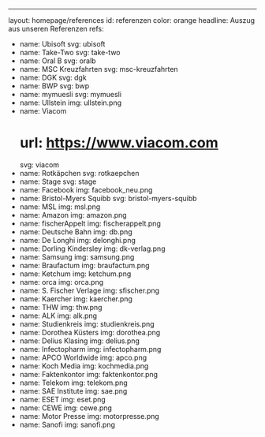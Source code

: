 ---
layout: homepage/references
id: referenzen
color: orange
headline: Auszug aus unseren Referenzen
refs:
  - name: Ubisoft
    svg: ubisoft
  - name: Take-Two
    svg: take-two
  - name: Oral B
    svg: oralb
  - name: MSC Kreuzfahrten
    svg: msc-kreuzfahrten
  - name: DGK
    svg: dgk
  - name: BWP
    svg: bwp
  - name: mymuesli
    svg: mymuesli
  - name: Ullstein
    img: ullstein.png
  - name: Viacom
    # url: https://www.viacom.com
    svg: viacom
  - name: Rotkäpchen
    svg: rotkaepchen
  - name: Stage
    svg: stage
  - name: Facebook
    img: facebook_neu.png
  - name: Bristol-Myers Squibb
    svg: bristol-myers-squibb
  - name: MSL
    img: msl.png
  - name: Amazon
    img: amazon.png
  - name: fischerAppelt
    img: fischerappelt.png
  - name: Deutsche Bahn
    img: db.png
  - name: De Longhi
    img: delonghi.png
  - name: Dorling Kindersley
    img: dk-verlag.png
  - name: Samsung
    img: samsung.png
  - name: Braufactum
    img: braufactum.png
  - name: Ketchum
    img: ketchum.png
  - name: orca
    img: orca.png
  - name: S. Fischer Verlage
    img: sfischer.png
  - name: Kaercher
    img: kaercher.png
  - name: THW
    img: thw.png
  - name: ALK
    img: alk.png
  - name: Studienkreis
    img: studienkreis.png
  - name: Dorothea Küsters
    img: dorothea.png
  - name: Delius Klasing
    img: delius.png
  - name: Infectopharm
    img: infectopharm.png
  - name: APCO Worldwide
    img: apco.png
  - name: Koch Media
    img: kochmedia.png
  - name: Faktenkontor
    img: faktenkontor.png
  - name: Telekom
    img: telekom.png
  - name: SAE Institute
    img: sae.png
  - name: ESET
    img: eset.png
  - name: CEWE
    img: cewe.png
  - name: Motor Presse
    img: motorpresse.png
  - name: Sanofi
    img: sanofi.png
